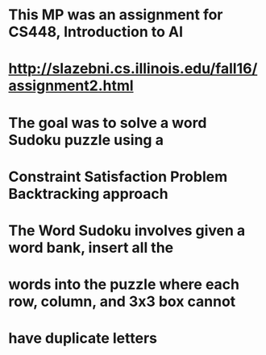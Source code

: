 # This MP was an assignment for CS448, Introduction to AI
# 	http://slazebni.cs.illinois.edu/fall16/assignment2.html
#
# The goal was to solve a word Sudoku puzzle using a 
# Constraint Satisfaction Problem Backtracking approach
# The Word Sudoku involves given a word bank, insert all the 
# words into the puzzle where each row, column, and 3x3 box cannot
# have duplicate letters
